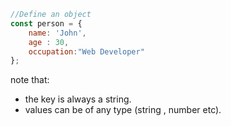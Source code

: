 ```JavaScript
//Define an object
const person = {
    name: 'John',
    age : 30,
    occupation:"Web Developer"
};
```
note that:
- the key is always a string.
- values can be of any type (string , number etc).
